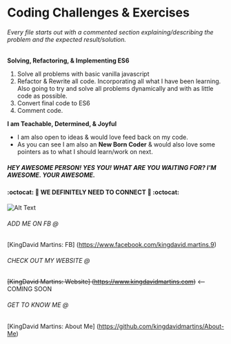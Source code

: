 Coding Challenges & Exercises
=============================

###### Every file starts out with a commented section explaining/describing the problem and the expected result/solution.

**Solving, Refactoring, & Implementing ES6**
  1. Solve all problems with basic vanilla javascript
  2. Refactor & Rewrite all code. Incorporating all what I have been learning.
     Also going to try and solve all problems dynamically and with as little code
     as possible.
  3. Convert final code to ES6
  4. Comment code.


**I am Teachable, Determined, & Joyful**
  + I am also open to ideas & would love feed back on my code.
  + As you can see I am also an __New Born Coder__ & would also love some pointers as to what I should learn/work on next.


<!-- Awesome. =) -->

##### **HEY AWESOME PERSON! YES YOU! WHAT ARE YOU WAITING FOR? I'M AWESOME. YOUR  AWESOME.**
#### :octocat: :metal: WE DEFINITELY NEED TO CONNECT :metal: :octocat:

![Alt Text](http://i.imgur.com/M1nEp7h.gif)


###### ADD ME ON FB @
[KingDavid Martins: FB] (https://www.facebook.com/kingdavid.martins.9)

###### CHECK OUT MY WEBSITE @
~~[KingDavid Martins: Website] (https://www.kingdavidmartins.com)~~ <-- COMING SOON

######  GET TO KNOW ME @
[KingDavid Martins: About Me] (https://github.com/kingdavidmartins/About-Me)

